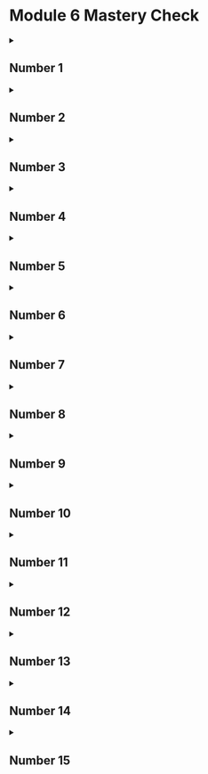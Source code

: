 # Module 6 Mastery Check

<details>
<summary><h2>Number 1</h2></summary>
  
## Question
Given this fragment,
```
class X {
   private int count;
}
```
<br>
Is the following fragment correct?
<br>

```
class Y {
  public static void main(String args[]) {
    X ob = new X();
    ob.count = 10;
  }
}
```
## Answer
No; a private member cannot be accessed outside of its class.
<br><br>

<strong>Extra Answer:</strong>
<br>
This fragment is incorrect because the instance variable "count" has an access specifier of private and cannot be accessed & modified outside of its own class.
<br>
<br>

</details>

<details>
<summary><h2>Number 2</h2></summary>
  
## Question
An access specifier must _______ a member's declaration.

## Answer
precede
<br>
</details>


<details>
<summary><h2>Number 3</h2></summary>
  
## Question
The complement of a queue is a stack. It uses first-in, last-out accessing and is often likened
to a stack of plates. The first plate put on the table is the last plate used. Create a stack class
called <strong>Stack</strong> that can hold characters. Call the methods that access the stack <strong>push()</strong> and
<strong>pop()</strong>. Allow the user to specify the size of the stack when it is created. Keep all other
members of the <strong>Stack</strong> class private. 
<br> <br>
(Hint: You can use the <strong>Queue</strong> class as a model; just
change the way that the data is accessed.)

## Answer
```
public class Stack {
    private char stack[];
    private int top;

    // Constructor for stack with a given size
    public Stack(int size) {
        stack = new char[size];
        top = 0;
    }

    // Constructor for stack using an already existing stack
    public Stack(Stack toCopy) {
        top = toCopy.top;
        stack = new char[toCopy.stack.length];
        for (int i=0; i < top; i++) {
            stack[i] = toCopy.stack[i];
        }
    }

    // Constructor for stack using a char array
    public Stack(char[] a) {
        stack = new char[a.length];
        for (char c : a) {
            push(c);
        }
    }

    // Push char onto the stack
    public void push(char ch) {
        if(top == stack.length) {
            System.out.println("Stack is full.");
            return;
        }

        stack[top] = ch;
        top++;
    }

    // Pop char from the stack
    public char pop() {
        if(top == 0) {
            System.out.println("Stack is empty.");
            return (char) -1;
        }

        top--;
        return stack[top];
    }
}
```
<br>
Other answer (Generic Stack Implementation using Singly Linked List):
<br> https://gist.github.com/lirrnaiad/fdb577dd5d88b8b66cd5b91d149a55fb
</details>

<details>
<summary><h2>Number 4</h2></summary>
  
## Question
Given this class,
```
class Test {
  int a;
  Test(int i) { a = i; }
}
```
Write a method called <b>swap()</b> that exchanges the contents of the objects referred to by
two <b>Test</b> object references.
<br>

## Answer
```
void swap(Test obj1, Test obj2) {
  int temp;

  temp = obj1.a;
  obj1.a = obj2.a;
  obj2.a = temp;
}
```

</details>


<details>
<summary><h2>Number 5</h2></summary>
  
## Question
Is the following fragment correct?
```
class X {
  int meth(int a, int b) { ... }
  String meth(int a, int b) { ... }
}
```

## Answer
No. Overloaded methods can have different return types, but they do not play a role in overload
resolution. Overloaded methods must have different parameter lists.
</details>

<details>
<summary><h2>Number 6</h2></summary>
  
## Question
Write a recursive method that displays the contents of a string backwards.

## Answer
```
public class Backwards {
    private String str;

    public Backwards (String s) {
        str = s;
    }

    public void reverse(int index) {
        if (index != str.length() - 1) {
            reverse(index + 1);
        }

        System.out.println(str.charAt(index));
    }
}
```
</details>

<details>
<summary><h2>Number 7</h2></summary>
  
## Question
If all objects of a class need to share the same variable, how must you declare that variable?

## Answer
Shared variables are declared as <b>static</b>.
</details>


<details>
<summary><h2>Number 8</h2></summary>
  
## Question
Why might you need to use a static block?

## Answer
A <b>static</b> block is used to perform any initializations related to the class, before any objects are created.
</details>


<details>
<summary><h2>Number 9</h2></summary>
  
## Question
What is an inner class?

## Answer
An inner class is a nonstatic nested class.
</details>


<details>
<summary><h2>Number 10</h2></summary>
  
## Question
To make a member accessible by only other members of its class, what access specifier
must be used?

## Answer
<b>private</b>
</details>


<details>
<summary><h2>Number 11</h2></summary>
  
## Question
The name of a method plus its parameter list constitutes the method’s _________.

## Answer
signature
</details>


<details>
<summary><h2>Number 12</h2></summary>
  
## Question
An <b>int</b> argument is passed to a method by using call-by-__________.

## Answer
value
</details>


<details>
<summary><h2>Number 13</h2></summary>
  
## Question
Create a varargs method called <b>sum()</b> that sums the <b>int</b> values passed to it. Have it return
the result. Demonstrate its use.

## Answer
<b> Method </b>
```
public class SumIt {
    int sum(int ... n) {
        int sum = 0;
        for (int i = 0; i < n.length; i++) {
            sum += n[i];
        }

        return sum;
    }
}
```
<br>
<b> Demonstration </b>

```
public class Demo {
    public static void main(String[] args) {
        SumIt sumObj = new SumIt();

        int total = sumObj.sum(1, 2, 3, 4, 5, 6, 7, 8, 9, 10);
        System.out.println("Sum: " + total);
    }
}
```
</details>


<details>
<summary><h2>Number 14</h2></summary>
  
## Question
Can a varargs method be overloaded?

## Answer
Yes.
</details>


<details>
<summary><h2>Number 15</h2></summary>
  
## Question
Show an example of an overloaded varargs method that is ambiguous.



## Answer
```
int varargsMethod (int ... v) {}

int varargsMethod (int d, int ... v) {}
```

If we try to call varargsMethod() with one argument, like this,
```
varArgsMethod(5);
```
the compiler can’t determine which version of the method to invoke.
</details>
